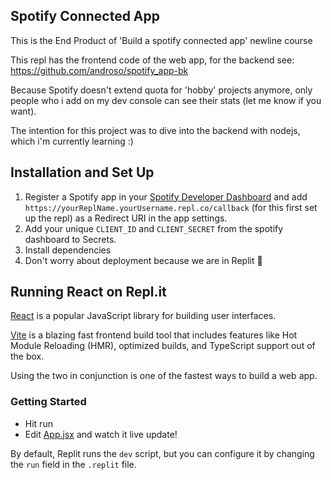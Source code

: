 
## Spotify Connected App
This is the End Product of 'Build a spotify connected app' newline course

This repl has the frontend code of the web app, for the backend see: https://github.com/androso/spotify_app-bk

Because Spotify doesn't extend quota for 'hobby' projects anymore, only people who i add on my dev console can see their stats (let me know if you want).

The intention for this project was to dive into the backend with nodejs, which i'm currently learning :)

## Installation and Set Up
1. Register a Spotify app in your [Spotify Developer Dashboard](https://developer.spotify.com/dashboard/) and add `https://yourReplName.yourUsername.repl.co/callback` (for this first set up the repl) as a Redirect URI in the app settings.
2. Add your unique `CLIENT_ID` and `CLIENT_SECRET` from the spotify dashboard to Secrets.
3. Install dependencies
4. Don't worry about deployment because we are in Replit 💖

## Running React on Repl.it

[React](https://reactjs.org/) is a popular JavaScript library for building user interfaces.

[Vite](https://vitejs.dev/) is a blazing fast frontend build tool that includes features like Hot Module Reloading (HMR), optimized builds, and TypeScript support out of the box.

Using the two in conjunction is one of the fastest ways to build a web app.

### Getting Started
- Hit run
- Edit [App.jsx](#src/App.jsx) and watch it live update!

By default, Replit runs the `dev` script, but you can configure it by changing the `run` field in the `.replit` file.
